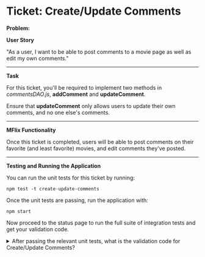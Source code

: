 Ticket: Create/Update Comments
==============================

**Problem:**

**User Story**

"As a user, I want to be able to post comments to a movie page as well as edit my own comments."

---

**Task**

For this ticket, you'll be required to implement two methods in _commentsDAO.js_, **addComment** and **updateComment**.

Ensure that **updateComment** only allows users to update their own comments, and no one else's comments.

---

**MFlix Functionality**

Once this ticket is completed, users will be able to post comments on their favorite (and least favorite) movies, and edit comments they've posted.

---

**Testing and Running the Application**

You can run the unit tests for this ticket by running:

```
npm test -t create-update-comments
```

Once the unit tests are passing, run the application with:

```
npm start
```

Now proceed to the status page to run the full suite of integration tests and get your validation code.

<details> 
  <summary>After passing the relevant unit tests, what is the validation code for Create/Update Comments?</summary>
   Answer: 5aba8d5113910c25d7058f8f
</details>
